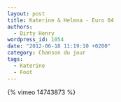 ```yaml
---
layout: post
title: Katerine & Helena - Euro 04
authors:
  - Dirty Henry
wordpress_id: 1054
date: "2012-06-18 11:19:10 +0200"
category: Chanson du jour
tags:
  - Katerine
  - Foot
---
```


{% vimeo 14743873 %}
